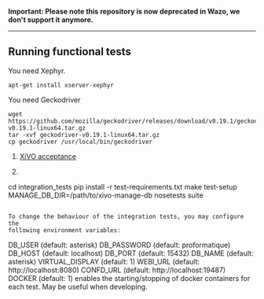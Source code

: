 __Important: Please note this repository is now deprecated in Wazo, we don't support it anymore.__

---------------------------------

Running functional tests
------------------------

You need Xephyr.

    apt-get install xserver-xephyr

You need Geckodriver

    wget https://github.com/mozilla/geckodriver/releases/download/v0.19.1/geckodriver-v0.19.1-linux64.tar.gz
    tar -xvf geckodriver-v0.19.1-linux64.tar.gz
    cp geckodriver /usr/local/bin/geckodriver

1. [XiVO acceptance](https://github.com/wazo-pbx/xivo-acceptance)
2. ```
cd integration_tests
pip install -r test-requirements.txt
make test-setup MANAGE_DB_DIR=/path/to/xivo-manage-db
nosetests suite
```

To change the behaviour of the integration tests, you may configure the
following environment variables:

```
DB_USER (default: asterisk)
DB_PASSWORD (default: proformatique)
DB_HOST (default: localhost)
DB_PORT (default: 15432)
DB_NAME (default: asterisk)
VIRTUAL_DISPLAY (default: 1)
WEBI_URL (default: http://localhost:8080)
CONFD_URL (default: http://localhost:19487)
DOCKER (default: 1) enables the starting/stopping of docker containers for each
    test. May be useful when developing.
```
